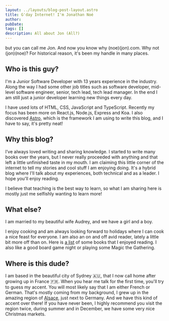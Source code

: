 ```yaml
---
layout: ../layouts/blog-post-layout.astro
title: G'day Internet! I'm Jonathan Noé
author: 
pubDate: 
tags: []
description: All about Jon (All?)
---
```


but you can call me Jon. And now you know why (noe)(jon).com. Why not (jon)(noe)? For historical reason, it's been my handle in many places.

## Who is this guy?

I'm a Junior Software Developer with 13 years experience in the industry. Along the way I had some other job titles such as software developer, mid-level software engineer, senior, tech lead, tech lead manager. In the end I am still just a junior developer learning new things every day.

I have used lots of HTML, CSS, JavaScript and TypeScript. Recently my focus has been more on React.js, Node.js, Express and Koa. I also discovered [Astro](https://astro.build/), which is the framework I am using to write this blog, and I have to say, it's pretty neat!

## Why this blog?

I’ve always loved writing and sharing knowledge. I started to write many books over the years, but I never really proceeded with anything and that left a little unfinished taste in my mouth. I am claiming this little corner of the internet to tell my stories and cool stuff I am enjoying doing. It's a hybrid blog where I'll talk about my experiences, both technical and as a leader. I hope you'll enjoy reading.

I believe that teaching is the best way to learn, so what I am sharing here is mostly just me selfishly wanting to learn more!

## What else?

I am married to my beautiful wife Audrey, and we have a girl and a boy.

I enjoy cooking and am always looking forward to holidays where I can cook a nice feast for everyone. I am also an on and off avid reader, lately a little bit more off than on. Here is [a list](./books.md) of some books that I enjoyed reading. I also like a good board game night or playing some Magic the Gathering.

## Where is this dude?

I am based in the beautiful city of Sydney 🇦🇺, that I now call home after growing up in France 🇫🇷. When you hear me talk for the first time, you'll try to guess my accent. You will most likely say that I am either French or German. That's mostly coming from my background, I grew up in the amazing region of [Alsace](https://en.wikipedia.org/wiki/Alsace), just next to Germany. And we have this kind of accent over there! If you have never been, I highly recommend you visit the region twice, during summer and in December, we have some very nice Christmas markets.
